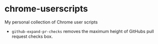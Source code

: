 # chrome-userscripts

My personal collection of Chrome user scripts

* `github-expand-pr-checks` removes the maximum height of GitHubs pull request checks box.